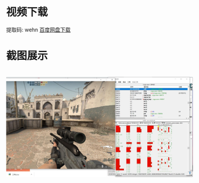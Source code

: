 
# 视频下载
提取码: wehn [百度网盘下载](https://pan.baidu.com/s/1SsmbEZVwr4XsuLqs70883g)


# 截图展示
<h1 align="center">
	<img src="demo.jpg">
</h1>







